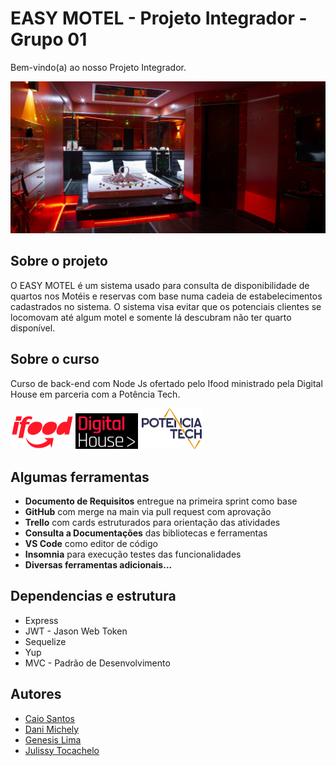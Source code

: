 
# EASY MOTEL - Projeto Integrador - Grupo 01

Bem-vindo(a) ao nosso Projeto Integrador.

![](./public/img/banner.jpg)


## Sobre o projeto

O EASY MOTEL é um sistema usado para consulta de disponibilidade de quartos nos Motéis e 
reservas com base numa cadeia de estabelecimentos cadastrados no sistema. O sistema visa 
evitar que os potenciais clientes se locomovam até algum motel e somente lá descubram não 
ter quarto disponível.



## Sobre o curso

Curso de back-end com Node Js ofertado pelo Ifood ministrado pela Digital House em parceria com a Potência Tech.

<img src="./public/img/ifood.png" style="zoom:50%;" />      <img src="./public/img/dh.png" style="zoom:50%;" />          <img src="./public/img/pt.png" style="zoom:50%;" />   



## Algumas ferramentas

- **Documento de Requisitos** entregue na primeira sprint como base
- **GitHub** com merge na main via pull request com aprovação
- **Trello** com cards estruturados para orientação das atividades
- **Consulta a Documentações** das bibliotecas e ferramentas 
- **VS Code** como editor de código
- **Insomnia** para execução testes das funcionalidades
- **Diversas ferramentas adicionais...** 



## Dependencias e estrutura

* Express
* JWT - Jason Web Token
* Sequelize
* Yup
* MVC - Padrão de Desenvolvimento




## Autores

- [Caio Santos](https://github.com/caiofsb) 
- [Dani Michely](https://github.com/danimichelydev/)
- [Genesis Lima](https://github.com/g-101)
- [Julissy Tocachelo](https://github.com/julissy)




